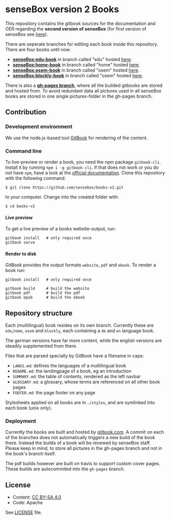 # senseBox version 2 Books

This repository contains the gitbook sources for the documentation and OER regarding the <b>second version of senseBox</b> (for first version of senseBox see [here](https://github.com/sensebox/books)).

There are seperate branches for editing each book inside this repository. 
There are four books until now:
- <b>[senseBox:edu-book](https://github.com/sensebox/books-v2/tree/edu)</b> in branch called "edu" hosted [here](https://sensebox.github.io/books-v2/edu).
- <b>[senseBox:home-book](https://github.com/sensebox/books-v2/tree/home)</b> in branch called "home" hosted [here](https://sensebox.github.io/books-v2/home).
- <b>[senseBox:osem-book](https://github.com/sensebox/books-v2/tree/osem)</b> in branch called "osem" hosted [here](https://sensebox.github.io/books-v2/osem).
- <b>[senseBox:blockly-book](https://github.com/sensebox/books-v2/tree/blockly)</b> in branch called "osem" hosted [here](https://sensebox.github.io/books-v2/blockly).

There is also a <b>[gh-pages branch](https://github.com/sensebox/books-v2/tree/gh-pages)</b>, where all the builded gitbooks are stored and hosted from. To avoid redundant data all pictures used in all senseBox books are stored in one single pictures-folder in the gh-pages branch.

## Contribution 

### Development environment
We use the node.js-based tool [GitBook](https://github.com/GitbookIO/gitbook) for rendering of the content.

### Command line
To live-preview or render a book, you need the npm package `gitbook-cli`.
Install it by running `npm i -g gitbook-cli`. If that does not work or you do not have `npm`, have a look at the [official documentation](https://github.com/GitbookIO/gitbook/blob/master/docs/setup.md).
Clone this repository with the following command:
```
$ git clone https://github.com/sensebox/books-v2.git
```
to your computer. Change into the created folder with:
```
$ cd books-v2
```

#### Live preview
To get a live preview of a books website-output, run:
```
gitbook install   # only required once
gitbook serve
```

#### Render to disk
GitBook provides the output formats `website`, `pdf` and `ebook`.
To render a book run:
```
gitbook install   # only required once

gitbook build     # build the website
gitbook pdf       # build the pdf
gitbook epub      # build the ebook
```

## Repository structure
Each (multilingual) book resides on its own branch.
Currently these are `edu`,`home`, `osem` and `blockly`, each containing a `de` and `en` language book.

The german versions have far more content, while the english versions are steadily supplemented from there.

Files that are parsed specially by GitBook have a filename in caps:

- `LANGS.md`:  defines the languages of a multilingual book
- `README.md`: the landingpage of a book, eg an introduction
- `SUMMARY.md`: the table of contents, rendered as the left navbar
- `GLOSSARY.md`: a glossary, whose terms are referenced on all other book pages
- `FOOTER.md`: the page footer on any page

Stylesheets applied on all books are in `./styles`, and are symlinked into each book (unix only).

### Deployment
Currently the books are built and hosted by [gitbook.com](https://sensebox.github.io/books-v2/).
A commit on each of the <bookname> branches does not automatically triggers a new build of the book there.
Instead the builds of a book will be renewed by senseBox staff. Please keep in mind, to store all pictures in the gh-pages branch and not in the book's branch itself.

The pdf builds however are built on travis to support custom cover pages. These builds are autocommited into the `gh-pages` branch.

## License
- Content: [CC BY-SA 4.0](https://creativecommons.org/licenses/by-sa/4.0/)
- Code: Apache

See [LICENSE](https://github.com/sensebox/books-v2/raw/master/LICENSE) file.
